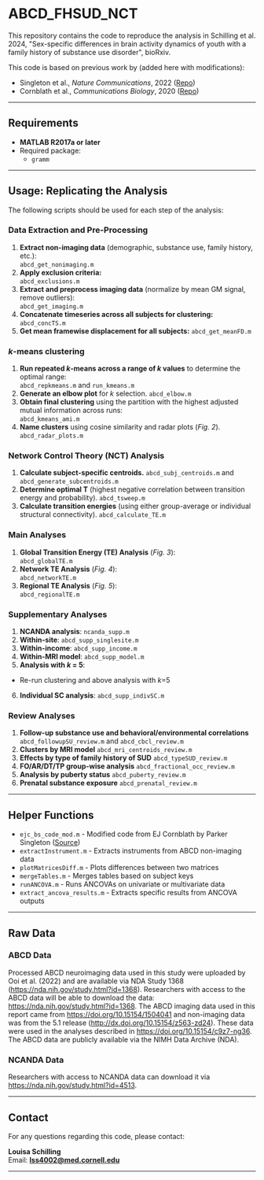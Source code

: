 # ABCD_FHSUD_NCT

This repository contains the code to reproduce the analysis in Schilling et al. 2024, "Sex-specific differences in brain activity dynamics of youth with a family history of substance use disorder", bioRxiv.

This code is based on previous work by (added here with modifications):
- Singleton et al., *Nature Communications*, 2022 ([Repo](https://github.com/singlesp/energy_landscape))
- Cornblath et al., *Communications Biology*, 2020 ([Repo](https://github.com/ejcorn/brain_states))

---

## Requirements
- **MATLAB R2017a or later**
- Required package:
  - `gramm`

---

## Usage: Replicating the Analysis
The following scripts should be used for each step of the analysis:

### **Data Extraction and Pre-Processing**
1. **Extract non-imaging data** (demographic, substance use, family history, etc.):  
   `abcd_get_nonimaging.m`
2. **Apply exclusion criteria:**  
   `abcd_exclusions.m`
3. **Extract and preprocess imaging data** (normalize by mean GM signal, remove outliers):  
   `abcd_get_imaging.m`
4. **Concatenate timeseries across all subjects for clustering:**  
   `abcd_concTS.m`
5. **Get mean framewise displacement for all subjects:**
   `abcd_get_meanFD.m`

### ***k*-means clustering**
1. **Run repeated *k*-means across a range of *k* values** to determine the optimal range:  
   `abcd_repkmeans.m` and  `run_kmeans.m`
2. **Generate an elbow plot** for *k* selection.
      `abcd_elbow.m`
3. **Obtain final clustering** using the partition with the highest adjusted mutual information across runs:  
   `abcd_kmeans_ami.m`
4. **Name clusters** using cosine similarity and radar plots (*Fig. 2*).
   `abcd_radar_plots.m`
   
### **Network Control Theory (NCT) Analysis**
1. **Calculate subject-specific centroids.**
   `abcd_subj_centroids.m` and `abcd_generate_subcentroids.m` 
2. **Determine optimal T** (highest negative correlation between transition energy and probability).
   `abcd_tsweep.m`
3. **Calculate transition energies** (using either group-average or individual structural connectivity).
  `abcd_calculate_TE.m`

### **Main Analyses**
1. **Global Transition Energy (TE) Analysis** (*Fig. 3*):  
   `abcd_globalTE.m`
2. **Network TE Analysis** (*Fig. 4*):  
   `abcd_networkTE.m`
3. **Regional TE Analysis** (*Fig. 5*):  
   `abcd_regionalTE.m`

### **Supplementary Analyses**
1. **NCANDA analysis**:
   `ncanda_supp.m` 
2. **Within-site**:
   `abcd_supp_singlesite.m`
3. **Within-income**:
   `abcd_supp_income.m`
4. **Within-MRI model**: 
  `abcd_supp_model.m`
5. **Analysis with *k* = 5**:
  - Re-run clustering and above analysis with *k*=5
6. **Individual SC analysis**:
  `abcd_supp_indivSC.m`

### **Review Analyses**
1. **Follow-up substance use and behavioral/environmental correlations**
  `abcd_followupSU_review.m` and `abcd_cbcl_review.m`
2. **Clusters by MRI model**
   `abcd_mri_centroids_review.m`  
3. **Effects by type of family history of SUD**
  `abcd_typeSUD_review.m`
4. **FO/AR/DT/TP group-wise analysis**
   `abcd_fractional_occ_review.m`
5. **Analysis by puberty status**
  `abcd_puberty_review.m`
6. **Prenatal substance exposure**
  `abcd_prenatal_review.m`

---

## Helper Functions
- `ejc_bs_code_mod.m` - Modified code from EJ Cornblath by Parker Singleton ([Source](https://github.com/singlesp/energy_landscape))
- `extractInstrument.m` - Extracts instruments from ABCD non-imaging data
- `plotMatricesDiff.m` - Plots differences between two matrices
- `mergeTables.m` - Merges tables based on subject keys
- `runANCOVA.m` - Runs ANCOVAs on univariate or multivariate data
- `extract_ancova_results.m` - Extracts specific results from ANCOVA outputs

---

## Raw Data

### **ABCD Data**
Processed ABCD neuroimaging data used in this study were uploaded by Ooi et al. (2022) and are available via NDA Study 1368 (https://nda.nih.gov/study.html?id=1368). Researchers with access to the ABCD data will be able to download the data: https://nda.nih.gov/study.html?id=1368. The ABCD imaging data used in this report came from
https://doi.org/10.15154/1504041 and non-imaging data was from the 5.1 release (http://dx.doi.org/10.15154/z563-zd24). These data were used in the analyses described in https://doi.org/10.15154/c9z7-ng36. The ABCD data are publicly available via the NIMH Data Archive (NDA).

### **NCANDA Data**
Researchers with access to NCANDA data can download it via https://nda.nih.gov/study.html?id=4513. 

---

## Contact
For any questions regarding this code, please contact:

**Louisa Schilling**  
Email: **lss4002@med.cornell.edu**

---
